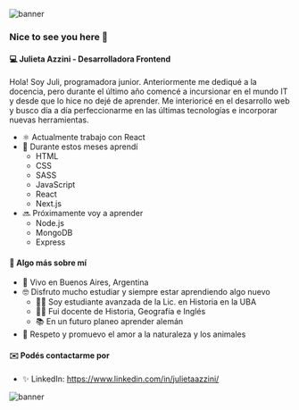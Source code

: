 ![banner](https://user-images.githubusercontent.com/61996469/115950455-bd7a2f00-a4b1-11eb-8448-a93133c35341.png)

### Nice to see you here 👋 

#### 💻 Julieta Azzini - Desarrolladora Frontend
Hola! Soy Juli, programadora junior. Anteriormente me dediqué a la docencia, pero durante el último año comencé a incursionar en el mundo IT y desde que lo hice no dejé de aprender. Me interioricé en el desarrollo web y busco día a día perfeccionarme en las últimas tecnologías e incorporar nuevas herramientas. 
- ⚛️ Actualmente trabajo con React
- 🚀 Durante estos meses aprendí
  - HTML
  - CSS
  - SASS
  - JavaScript
  - React
  - Next.js
- 🔜 Próximamente voy a aprender
  - Node.js
  - MongoDB
  - Express  

#### 🖤 Algo más sobre mí
- 📌 Vivo en Buenos Aires, Argentina
- 🤓 Disfruto mucho estudiar y siempre estar aprendiendo algo nuevo
  - 👩‍🎓 Soy estudiante avanzada de la Lic. en Historia en la UBA
  - 👩‍🏫 Fui docente de Historia, Geografía e Inglés
  - 📚 En un futuro planeo aprender alemán
- 🌱 Respeto y promuevo el amor a la naturaleza y los animales

#### ✉️ Podés contactarme por 
- ✨ LinkedIn: https://www.linkedin.com/in/julietaazzini/

![banner](https://user-images.githubusercontent.com/61996469/115950455-bd7a2f00-a4b1-11eb-8448-a93133c35341.png)
